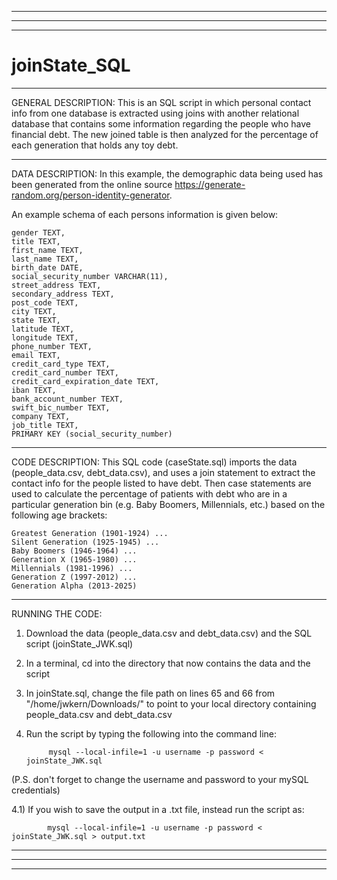 ___________________________________________________________________________________________________________________________________________________________________
___________________________________________________________________________________________________________________________________________________________________
___________________________________________________________________________________________________________________________________________________________________
# joinState_SQL

___________________________________________________________________________________________________________________________________________________________________
GENERAL DESCRIPTION:
This is an SQL script in which personal contact info from one database is extracted using joins with another relational database that contains some information regarding the people who have financial debt. The new joined table is then analyzed for the percentage of each generation that holds any toy debt.   

___________________________________________________________________________________________________________________________________________________________________
DATA DESCRIPTION:
In this example, the demographic data being used has been generated from the online source https://generate-random.org/person-identity-generator. 

An example schema of each persons information is given below: 

	gender TEXT,
	title TEXT,
	first_name TEXT,
	last_name TEXT,
	birth_date DATE,
	social_security_number VARCHAR(11),
	street_address TEXT,
	secondary_address TEXT,	
	post_code TEXT,
	city TEXT,
	state TEXT,
	latitude TEXT,	
	longitude TEXT,	
	phone_number TEXT,	
	email TEXT,	
	credit_card_type TEXT,
	credit_card_number TEXT,
	credit_card_expiration_date TEXT,
	iban TEXT,
	bank_account_number TEXT,
	swift_bic_number TEXT,
	company TEXT,
	job_title TEXT,
	PRIMARY KEY (social_security_number)



___________________________________________________________________________________________________________________________________________________________________
CODE DESCRIPTION:
This SQL code (caseState.sql) imports the data (people_data.csv, debt_data.csv), and uses a join statement to extract the contact info for the people listed to have debt. Then case statements are used to calculate the percentage of patients with debt who are in a particular generation bin (e.g. Baby Boomers, Millennials, etc.) based on the following age brackets:

    Greatest Generation (1901-1924) ...
    Silent Generation (1925-1945) ...
    Baby Boomers (1946-1964) ...
    Generation X (1965-1980) ...
    Millennials (1981-1996) ...
    Generation Z (1997-2012) ...
    Generation Alpha (2013-2025)

___________________________________________________________________________________________________________________________________________________________________
RUNNING THE CODE:
1) Download the data (people_data.csv and debt_data.csv) and the SQL script (joinState_JWK.sql)

2) In a terminal, cd into the directory that now contains the data and the script

3) In joinState.sql, change the file path on lines 65 and 66 from "/home/jwkern/Downloads/" to point to your local directory containing people_data.csv and debt_data.csv

4) Run the script by typing the following into the command line:

            mysql --local-infile=1 -u username -p password < joinState_JWK.sql

(P.S. don't forget to change the username and password to your mySQL credentials)

4.1) If you wish to save the output in a .txt file, instead run the script as:
      
            mysql --local-infile=1 -u username -p password < joinState_JWK.sql > output.txt


___________________________________________________________________________________________________________________________________________________________________
___________________________________________________________________________________________________________________________________________________________________
___________________________________________________________________________________________________________________________________________________________________
